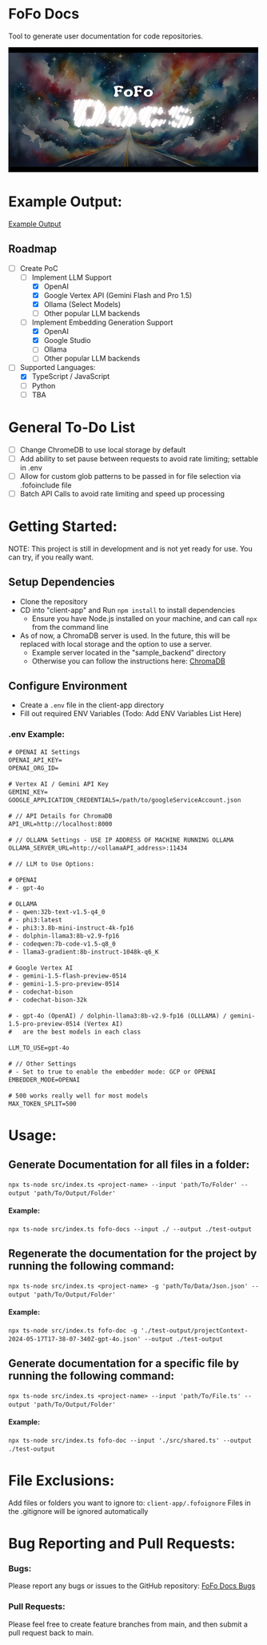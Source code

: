 # FoFo Docs
Tool to generate user documentation for code repositories.

<img src="example_docs/fofo-docs-lighter.png" alt="drawing" width="500px" height="250px"/>

# Example Output:
[Example Output](example_docs/README.md)

## Roadmap 
- [ ] Create PoC
    - [ ] Implement LLM Support
        - [X] OpenAI
        - [X] Google Vertex API (Gemini Flash and Pro 1.5)
        - [X] Ollama (Select Models)
        - [ ] Other popular LLM backends
    - [ ] Implement Embedding Generation Support
        - [X] OpenAI
        - [X] Google Studio  
        - [ ] Ollama 
        - [ ] Other popular LLM backends
- [ ] Supported Languages:
    - [x] TypeScript / JavaScript
    - [ ] Python
    - [ ] TBA

# General To-Do List
- [ ] Change ChromeDB to use local storage by default
- [ ] Add ability to set pause between requests to avoid rate limiting; settable in .env
- [ ] Allow for custom glob patterns to be passed in for file selection via .fofoinclude file
- [ ] Batch API Calls to avoid rate limiting and speed up processing

# Getting Started:

NOTE: This project is still in development and is not yet ready for use. You can try, if you really want.

## Setup Dependencies
- Clone the repository
- CD into "client-app" and Run `npm install` to install dependencies
    - Ensure you have Node.js installed on your machine, and can call `npx` from the command line
- As of now, a ChromaDB server is used. In the future, this will be replaced with local storage and the option to use a server.
    - Example server located in the "sample_backend" directory
    - Otherwise you can follow the instructions here: [ChromaDB](https://docs.trychroma.com/deployment/aws#docker)

## Configure Environment
- Create a `.env` file in the client-app directory
- Fill out required ENV Variables
(Todo: Add ENV Variables List Here)

### .env Example:
```
# OPENAI AI Settings
OPENAI_API_KEY=
OPENAI_ORG_ID=

# Vertex AI / Gemini API Key
GEMINI_KEY=
GOOGLE_APPLICATION_CREDENTIALS=/path/to/googleServiceAccount.json

# // API Details for ChromaDB
API_URL=http://localhost:8000

# // OLLAMA Settings - USE IP ADDRESS OF MACHINE RUNNING OLLAMA
OLLAMA_SERVER_URL=http://<ollamaAPI_address>:11434

# // LLM to Use Options:

# OPENAI
# - gpt-4o

# OLLAMA
# - qwen:32b-text-v1.5-q4_0
# - phi3:latest
# - phi3:3.8b-mini-instruct-4k-fp16
# - dolphin-llama3:8b-v2.9-fp16
# - codeqwen:7b-code-v1.5-q8_0
# - llama3-gradient:8b-instruct-1048k-q6_K

# Google Vertex AI
# - gemini-1.5-flash-preview-0514
# - gemini-1.5-pro-preview-0514
# - codechat-bison
# - codechat-bison-32k

# - gpt-4o (OpenAI) / dolphin-llama3:8b-v2.9-fp16 (OLLLAMA) / gemini-1.5-pro-preview-0514 (Vertex AI)
#   are the best models in each class

LLM_TO_USE=gpt-4o

# // Other Settings
# - Set to true to enable the embedder mode: GCP or OPENAI
EMBEDDER_MODE=OPENAI

# 500 works really well for most models
MAX_TOKEN_SPLIT=500 
```

# Usage:

## Generate Documentation for all files in a folder:
`npx ts-node src/index.ts <project-name> --input 'path/To/Folder' --output 'path/To/Output/Folder'`
#### Example:
```npx ts-node src/index.ts fofo-docs --input ./ --output ./test-output```

## Regenerate the documentation for the project by running the following command:
`npx ts-node src/index.ts <project-name> -g 'path/To/Data/Json.json' --output 'path/To/Output/Folder'`
#### Example:
```npx ts-node src/index.ts fofo-doc -g './test-output/projectContext-2024-05-17T17-38-07-340Z-gpt-4o.json' --output ./test-output```

## Generate documentation for a specific file by running the following command:
`npx ts-node src/index.ts <project-name> --input 'path/To/File.ts' --output 'path/To/Output/Folder'`
#### Example:
```npx ts-node src/index.ts fofo-doc --input './src/shared.ts' --output ./test-output```

# File Exclusions:
Add files or folders you want to ignore to: `client-app/.fofoignore`
Files in the .gitignore will be ignored automatically

# Bug Reporting and Pull Requests:

### Bugs:
Please report any bugs or issues to the GitHub repository: 
[FoFo Docs Bugs](https://github.com/Sweet-Papa-Technologies/fofo-docs/issues)

### Pull Requests:
Please feel free to create feature branches from main, and then submit a pull request back to main.